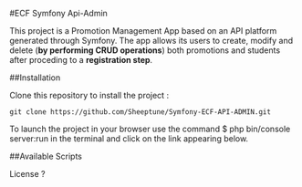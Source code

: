 #ECF Symfony Api-Admin

This project is a Promotion Management App based on an API platform generated through Symfony.
The app allows its users to create, modify and delete (**by performing CRUD operations**) both promotions and students after proceding to a **registration step**.

##Installation

Clone this repository to install the project :
```
git clone https://github.com/Sheeptune/Symfony-ECF-API-ADMIN.git
```

To launch the project in your browser use the command $ php bin/console server:run in the terminal and click on the link appearing below.





##Available Scripts



License ?